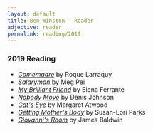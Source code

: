 ```yaml
---
layout: default
title: Ben Winston - Reader
adjective: reader
permalink: reading/2019
---
```


### 2019 Reading

+ [*Comemadre*](https://www.indiebound.org/book/9781566895156) by Roque Larraquy
+ *Salaryman* by Meg Pei
+ [*My Brilliant Friend*](https://www.indiebound.org/book/9781609450786) by Elena Ferrante
+ [*Nobody Move*](https://www.indiebound.org/book/9780374222901) by Denis Johnson
+ [*Cat's Eye*](https://www.indiebound.org/book/9780553282474) by Margaret Atwood
+ [*Getting Mother's Body*](https://www.indiebound.org/book/9780812968002) by Susan-Lori Parks
+ [*Giovanni's Room*](https://www.indiebound.org/book/9780345806567) by James Baldwin
